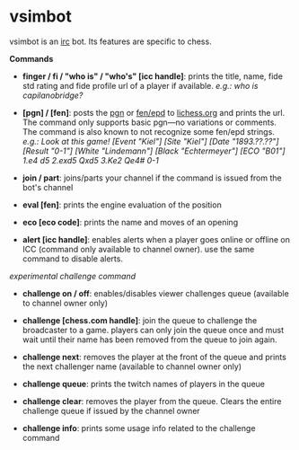 vsimbot
=======

vsimbot is an [irc](http://en.wikipedia.org/wiki/Internet_Relay_Chat) bot.
Its features are specific to chess.

**Commands**

- **finger / fi / "who is" / "who's" [icc handle]**: prints the title, name, fide std rating and fide profile url of a player if available. *e.g.: who is capilanobridge?*

- **[pgn] / [fen]**: posts the [pgn](http://en.wikipedia.org/wiki/Portable_Game_Notation) or [fen/epd](http://en.wikipedia.org/wiki/Forsyth%E2%80%93Edwards_Notation) to [lichess.org](http://lichess.org) and prints the url. The command only supports basic pgn—no variations or comments. The command is also known to not recognize some fen/epd strings. *e.g.: Look at this game! [Event "Kiel"] [Site "Kiel"] [Date "1893.??.??"] [Result "0-1"] [White "Lindemann"] [Black "Echtermeyer"] [ECO "B01"] 1.e4 d5 2.exd5 Qxd5 3.Ke2 Qe4# 0-1*

- **join / part**: joins/parts your channel if the command is issued from the bot's channel

- **eval [fen]**: prints the engine evaluation of the position

- **eco [eco code]**: prints the name and moves of an opening

- **alert [icc handle]**: enables alerts when a player goes online or offline on ICC (command only available to channel owner). use the same command to disable alerts.

*experimental challenge command*

- **challenge on / off**: enables/disables viewer challenges queue (available to channel owner only)

- **challenge [chess.com handle]**: join the queue to challenge the broadcaster to a game. players can only join the queue once and must wait until their name has been removed from the queue to join again.

- **challenge next**: removes the player at the front of the queue and prints the next challenger name (available to channel owner only)

- **challenge queue**: prints the twitch names of players in the queue

- **challenge clear**: removes the player from the queue. Clears the entire challenge queue if issued by the channel owner

- **challenge info**: prints some usage info related to the challenge command
